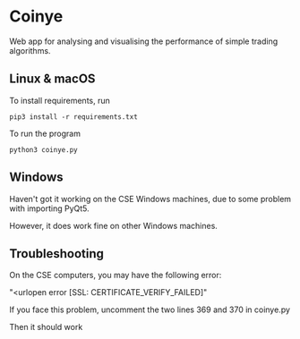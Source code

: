 # Coinye

Web app for analysing and visualising the performance of simple trading algorithms.



## Linux & macOS

To install requirements, run 

```
pip3 install -r requirements.txt
```

To run the program

```
python3 coinye.py
```



## Windows

Haven't got it working on the CSE Windows machines, due to some problem with importing PyQt5.

However, it does work fine on other Windows machines.



## Troubleshooting

On the CSE computers, you may have the following error:

 "<urlopen error [SSL: CERTIFICATE_VERIFY_FAILED]"

If you face this problem, uncomment the two lines 369 and 370 in coinye.py

Then it should work 